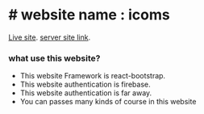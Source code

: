 # # website name : icoms

[Live site](https://assignment-ten-2c58d.web.app).
[server site link](https://assignment-ten-2c58d.web.app).

### what  use this website?
* This website Framework is react-bootstrap.
* This website authentication is firebase.
* This website authentication is far away.
* You can passes many kinds of course in this website